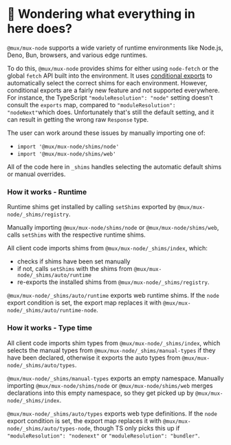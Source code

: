 # 👋 Wondering what everything in here does?

`@mux/mux-node` supports a wide variety of runtime environments like Node.js, Deno, Bun, browsers, and various
edge runtimes.

To do this, `@mux/mux-node` provides shims for either using `node-fetch` or
the global `fetch` API built into the environment. It uses
[conditional exports](https://nodejs.org/api/packages.html#conditional-exports) to
automatically select the correct shims for each environment. However, conditional exports are a fairly new
feature and not supported everywhere. For instance, the TypeScript `"moduleResolution": "node"`
setting doesn't consult the `exports` map, compared to `"moduleResolution": "nodeNext"`which does. Unfortunately that's still the default setting, and it can result
in getting the wrong raw `Response` type.

The user can work around these issues by manually importing one of:

- `import '@mux/mux-node/shims/node'`
- `import '@mux/mux-node/shims/web'`

All of the code here in `_shims` handles selecting the automatic default shims or manual overrides.

### How it works - Runtime

Runtime shims get installed by calling `setShims` exported by `@mux/mux-node/_shims/registry`.

Manually importing `@mux/mux-node/shims/node` or `@mux/mux-node/shims/web`, calls `setShims` with the respective runtime shims.

All client code imports shims from `@mux/mux-node/_shims/index`, which:

- checks if shims have been set manually
- if not, calls `setShims` with the shims from `@mux/mux-node/_shims/auto/runtime`
- re-exports the installed shims from `@mux/mux-node/_shims/registry`.

`@mux/mux-node/_shims/auto/runtime` exports web runtime shims.
If the `node` export condition is set, the export map replaces it with `@mux/mux-node/_shims/auto/runtime-node`.

### How it works - Type time

All client code imports shim types from `@mux/mux-node/_shims/index`, which selects the manual types from `@mux/mux-node/_shims/manual-types` if they have been declared, otherwise it exports the auto types from `@mux/mux-node/_shims/auto/types`.

`@mux/mux-node/_shims/manual-types` exports an empty namespace.
Manually importing `@mux/mux-node/shims/node` or `@mux/mux-node/shims/web` merges declarations into this empty namespace, so they get picked up by `@mux/mux-node/_shims/index`.

`@mux/mux-node/_shims/auto/types` exports web type definitions.
If the `node` export condition is set, the export map replaces it with `@mux/mux-node/_shims/auto/types-node`, though TS only picks this up if `"moduleResolution": "nodenext"` or `"moduleResolution": "bundler"`.
